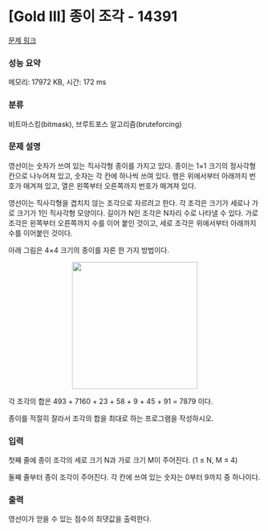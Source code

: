 # [Gold III] 종이 조각 - 14391 

[문제 링크](https://www.acmicpc.net/problem/14391) 

### 성능 요약

메모리: 17972 KB, 시간: 172 ms

### 분류

비트마스킹(bitmask), 브루트포스 알고리즘(bruteforcing)

### 문제 설명

<p>영선이는 숫자가 쓰여 있는 직사각형 종이를 가지고 있다. 종이는 1×1 크기의 정사각형 칸으로 나누어져 있고, 숫자는 각 칸에 하나씩 쓰여 있다. 행은 위에서부터 아래까지 번호가 매겨져 있고, 열은 왼쪽부터 오른쪽까지 번호가 매겨져 있다.</p>

<p>영선이는 직사각형을 겹치지 않는 조각으로 자르려고 한다. 각 조각은 크기가 세로나 가로 크기가 1인 직사각형 모양이다. 길이가 N인 조각은 N자리 수로 나타낼 수 있다. 가로 조각은 왼쪽부터 오른쪽까지 수를 이어 붙인 것이고, 세로 조각은 위에서부터 아래까지 수를 이어붙인 것이다.</p>

<p>아래 그림은 4×4 크기의 종이를 자른 한 가지 방법이다.</p>

<p style="text-align:center"><img alt="" src="https://onlinejudgeimages.s3-ap-northeast-1.amazonaws.com/problem/14391/1.png" style="height:253px; width:250px"></p>

<p>각 조각의 합은 493 + 7160 + 23 + 58 + 9 + 45 + 91 = 7879 이다.</p>

<p>종이를 적절히 잘라서 조각의 합을 최대로 하는 프로그램을 작성하시오.</p>

### 입력 

 <p>첫째 줄에 종이 조각의 세로 크기 N과 가로 크기 M이 주어진다. (1 ≤ N, M ≤ 4)</p>

<p>둘째 줄부터 종이 조각이 주어진다. 각 칸에 쓰여 있는 숫자는 0부터 9까지 중 하나이다.</p>

### 출력 

 <p>영선이가 얻을 수 있는 점수의 최댓값을 출력한다.</p>

